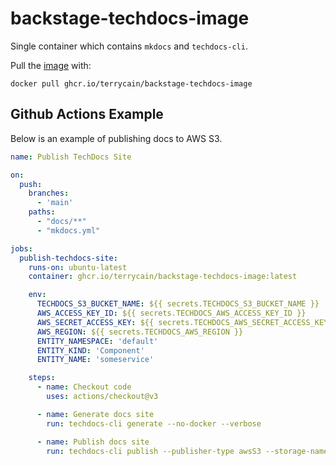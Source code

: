 # backstage-techdocs-image

Single container which contains `mkdocs` and `techdocs-cli`.

Pull the [image](https://github.com/terrycain/backstage-techdocs-image/pkgs/container/backstage-techdocs-image) with:
```shell
docker pull ghcr.io/terrycain/backstage-techdocs-image
```

## Github Actions Example

Below is an example of publishing docs to AWS S3.

```yaml
name: Publish TechDocs Site

on:
  push:
    branches:
      - 'main'
    paths:
      - "docs/**"
      - "mkdocs.yml"

jobs:
  publish-techdocs-site:
    runs-on: ubuntu-latest
    container: ghcr.io/terrycain/backstage-techdocs-image:latest

    env:
      TECHDOCS_S3_BUCKET_NAME: ${{ secrets.TECHDOCS_S3_BUCKET_NAME }}
      AWS_ACCESS_KEY_ID: ${{ secrets.TECHDOCS_AWS_ACCESS_KEY_ID }}
      AWS_SECRET_ACCESS_KEY: ${{ secrets.TECHDOCS_AWS_SECRET_ACCESS_KEY }}
      AWS_REGION: ${{ secrets.TECHDOCS_AWS_REGION }}
      ENTITY_NAMESPACE: 'default'
      ENTITY_KIND: 'Component'
      ENTITY_NAME: 'someservice'

    steps:
      - name: Checkout code
        uses: actions/checkout@v3

      - name: Generate docs site
        run: techdocs-cli generate --no-docker --verbose

      - name: Publish docs site
        run: techdocs-cli publish --publisher-type awsS3 --storage-name $TECHDOCS_S3_BUCKET_NAME --entity $ENTITY_NAMESPACE/$ENTITY_KIND/$ENTITY_NAME
```
